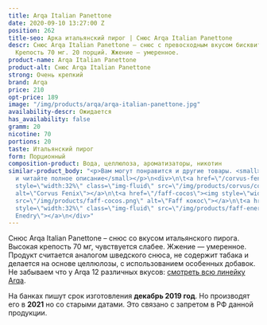 ```yaml
---
title: Arqa Italian Panettone
date: 2020-09-10 13:27:00 Z
position: 262
title-seo: Арка итальянский пирог | Снюс Arqa Italian Panettone
descr: Снюс Arqa Italian Panettone – снюс с превосходным вкусом бисквитного десерта.
  Крепость 70 мг. 20 порций. Жжение — умеренное.
product-name: Arqa Italian Panettone
product-alt: Снюс Arqa Italian Panettone
strong: Очень крепкий
brand: Arqa
price: 210
opt-price: 189
image: "/img/products/arqa/arqa-italian-panettone.jpg"
availability-descr: Ожидается
has_availability: false
gramm: 20
nicotine: 70
portions: 20
taste: Итальянский пирог
form: Порционный
composition-product: Вода, целлюлоза, ароматизаторы, никотин
similar-product_body: "<p>Вам могут понравится и другие товары. <small>Жмите на картинки
  и читайте полное описание</small></p>\n<div>\n\t<a href=\"/corvus-fenix-barberry\"><img
  style=\"width:32%\" class=\"img-fluid\" src=\"/img/products/corvus/corvus-fenix.png\"
  alt=\"Corvus Fenix\"></a>\n\t<a href=\"/faff-cocos\"><img style=\"width:32%\" class=\"img-fluid\"
  src=\"/img/products/faff-cocos.png\" alt=\"Faff кокос\"></a>\n\t<a href=\"/faff-snus-energy\"><img
  style=\"width:32%\" class=\"img-fluid\" src=\"/img/products/faff-energy.png\" alt=\"Faff
  Enedry\"></a>\n</div>"
---
```


Снюс Arqa Italian Panettone – снюс со вкусом итальянского пирога. Высокая крепость 70 мг, чувствуется слабее. Жжение — умеренное. Продукт считается аналогом шведского снюса, не содержит табака и делается на основе целлюлозы, с использованием особенных добавок.<br>
Не забываем что у Arqa 12 различных вкусов: [смотреть всю линейку Arqa](/arqa).

На банках пишут срок изготовления **декабрь 2019 год**. Но производят его в **2021** но со старыми датами. Это связано с запретом в РФ данной продукции.